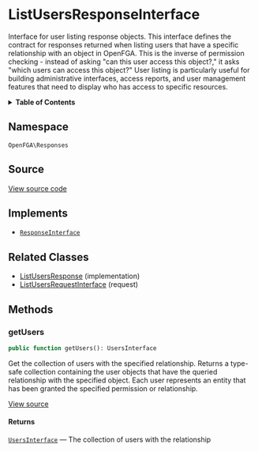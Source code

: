 # ListUsersResponseInterface

Interface for user listing response objects. This interface defines the contract for responses returned when listing users that have a specific relationship with an object in OpenFGA. This is the inverse of permission checking - instead of asking &quot;can this user access this object?,&quot; it asks &quot;which users can access this object?&quot; User listing is particularly useful for building administrative interfaces, access reports, and user management features that need to display who has access to specific resources.

<details>
<summary><strong>Table of Contents</strong></summary>

- [Namespace](#namespace)
- [Source](#source)
- [Implements](#implements)
- [Related Classes](#related-classes)
- [Methods](#methods)

- [`getUsers()`](#getusers)

</details>

## Namespace

`OpenFGA\Responses`

## Source

[View source code](https://github.com/evansims/openfga-php/blob/main/src/Responses/ListUsersResponseInterface.php)

## Implements

- [`ResponseInterface`](ResponseInterface.md)

## Related Classes

- [ListUsersResponse](Responses/ListUsersResponse.md) (implementation)
- [ListUsersRequestInterface](Requests/ListUsersRequestInterface.md) (request)

## Methods

### getUsers

```php
public function getUsers(): UsersInterface

```

Get the collection of users with the specified relationship. Returns a type-safe collection containing the user objects that have the queried relationship with the specified object. Each user represents an entity that has been granted the specified permission or relationship.

[View source](https://github.com/evansims/openfga-php/blob/main/src/Responses/ListUsersResponseInterface.php#L46)

#### Returns

[`UsersInterface`](Models/Collections/UsersInterface.md) — The collection of users with the relationship
